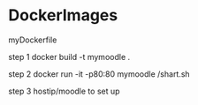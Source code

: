 # DockerImages
myDockerfile

step 1 docker build -t mymoodle .

step 2 docker run -it -p80:80 mymoodle /shart.sh

step 3 hostip/moodle to set up

